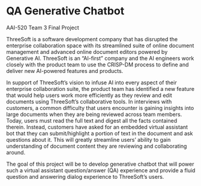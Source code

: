 # QA Generative Chatbot
AAI-520 Team 3 Final Project

ThreeSoft is a software development company that has disrupted the enterprise collaboration space with its streamlined suite of online document management and advanced online document editors powered by Generative AI.  ThreeSoft is an “AI-first” company and the AI engineers work closely with the product team to use the CRISP-DM process to define and deliver new AI-powered features and products.

In support of ThreeSoft’s vision to infuse AI into every aspect of their enterprise collaboration suite, the product team has identified a new feature that would help users work more efficiently as they review and edit documents using ThreeSoft’s collaborative tools.  In interviews with customers, a common difficulty that users encounter is gaining insights into large documents when they are being reviewed across team members.  Today, users must read the full text and digest all the facts contained therein.  Instead, customers have asked for an embedded virtual assistant bot that they can submit/highlight a portion of text in the document and ask questions about it.  This will greatly streamline users’ ability to gain understanding of document content they are reviewing and collaborating around.  

The goal of this project will be to develop generative chatbot that will power such a virtual assistant question/answer (QA) experience and provide a fluid question and answering dialog experience to ThreeSoft’s users.
